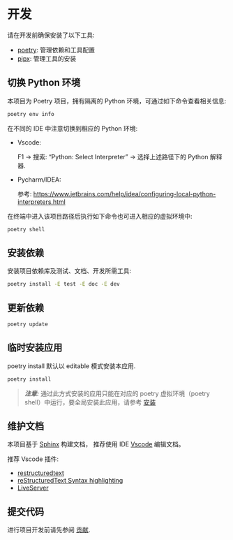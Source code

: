 # 开发

请在开发前确保安装了以下工具:

- [poetry](https://python-poetry.org/): 管理依赖和工具配置
- [pipx](https://github.com/pypa/pipx): 管理工具的安装

## 切换 Python 环境

本项目为 Poetry 项目，拥有隔离的 Python 环境，可通过如下命令查看相关信息:

```bash
poetry env info
```

在不同的 IDE 中注意切换到相应的 Python 环境:

- Vscode:

  F1 -> 搜索: “Python: Select Interpreter” -> 选择上述路径下的 Python 解释器.

- Pycharm/IDEA:

  参考: <https://www.jetbrains.com/help/idea/configuring-local-python-interpreters.html>

在终端中进入该项目路径后执行如下命令也可进入相应的虚拟环境中:

```bash
poetry shell
```

## 安装依赖

安装项目依赖库及测试、文档、开发所需工具:

```bash
poetry install -E test -E doc -E dev
```

## 更新依赖

```bash
poetry update
```

## 临时安装应用

poetry install 默认以 editable 模式安装本应用.

```bash
poetry install
```

> **_注意:_** 通过此方式安装的应用只能在对应的 poetry 虚拟环境（poetry shell）中运行，要全局安装此应用，请参考 [安装](./installation.md)

## 维护文档

本项目基于 [Sphinx](https://www.sphinx-doc.org/en/master/) 构建文档， 推荐使用 IDE [Vscode](https://www.sphinx-doc.org/en/master/) 编辑文档。

推荐 Vscode 插件:

- [restructuredtext](https://marketplace.visualstudio.com/items?itemName=lextudio.restructuredtext)
- [reStructuredText Syntax highlighting](https://marketplace.visualstudio.com/items?itemName=trond-snekvik.simple-rst)
- [LiveServer](https://marketplace.visualstudio.com/items?itemName=ritwickdey.LiveServer)

## 提交代码

进行项目开发前请先参阅 [贡献](http://127.0.0.1:5500/docs/_build/html/contributing.html#contributing).
